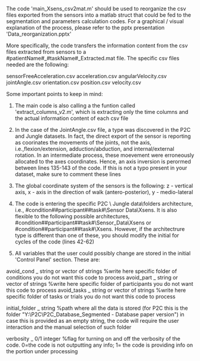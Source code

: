 The code 'main_Xsens_csv2mat.m' should be used to reorganize the csv files exported from the sensors into a matlab struct that could be fed to the segmentation and parameters calculation codes. 
For a graphical / visual explanation of the process, please refer to the pptx presentation 'Data_reorganization.pptx'

More specifically, the code transfers the information content from the csv files extracted from sensors to a #patientName#_#taskName#_Extracted.mat file. The specific csv files needed are the following:

sensorFreeAcceleration.csv
acceleration.csv
angularVelocity.csv
jointAngle.csv
orientation.csv
position.csv
velocity.csv

Some important points to keep in mind:

1. The main code is also calling a the funtion called 'extract_columns_v2.m', which is extracting only the time columns and the actual information content of each csv file

2. In the case of the JointAngle.csv file, a type was discovered in the P2C and Jungle datasets. In fact, the direct export of the sensor is reporting as coorinates the movements of the joints, not the axis, i.e.,flexion/extension, adduction/abduction, and internal/external rotation. In an intermediate process, these moevement were erroneously allocated to the axes coordinates. Hence, an axis inversion is perormed between lines 135-143 of the code. If this is not a typo present in your dataset, make sure to comment these lines
  
3. The global coordinate system of the sensors is the following: z - vertical axis, x - axis in the direction of walk (antero-posterior), y - medio-lateral

4. The code is entering the specific P2C \ Jungle data\folders architecture, i.e., #condition#\#participant#\#task#\Sensor Data\Xsens. It is also flexible to the following possible architectures, #condition#\#participant#\#task#\Sensor_Data\Xsens or #condition#\#participant#\#task#\Xsens. However, if the architectrure type is different than one of these, you should modify the initial for cycles of the code (lines 42-62)

5. All variables that the user could possibly change are stored in the initial 'Control Panel' section. These are:

avoid_cond _ string or vector of strings  %write here specific folder of conditions you do not want this code to process
avoid_part _ string or vector of strings  %write here specific folder of participants you do not want this code to process
avoid_tasks _ string or vector of strings %write here specific folder of tasks or trials you do not want this code to process

initial_folder _ string %path where all the data is stored (for P2C this is the folder "Y:\P2C\P2C_Database_Segmented - Database paper version") in case this is provided as an empty string, the code will require the user interaction and the manual selection of such folder

verbosity _ 0/1 integer %flag for turning on and off the verbosity of the code. 0=the code is not outputting any info; 1= the code is providing info on the portion under processing
